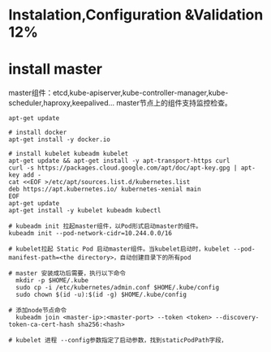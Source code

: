 # Instalation,Configuration &Validation 12%

# install master

  master组件：etcd,kube-apiserver,kube-controller-manager,kube-scheduler,haproxy,keepalived... master节点上的组件支持监控检查。

```
apt-get update

# install docker
apt-get install -y docker.io

# install kubelet kubeadm kubelet
apt-get update && apt-get install -y apt-transport-https curl
curl -s https://packages.cloud.google.com/apt/doc/apt-key.gpg | apt-key add -
cat <<EOF >/etc/apt/sources.list.d/kubernetes.list
deb https://apt.kubernetes.io/ kubernetes-xenial main
EOF
apt-get update
apt-get install -y kubelet kubeadm kubectl

# kubeadm init 拉起master组件，以Pod形式启动master的组件。
kubeadm init --pod-network-cidr=10.244.0.0/16

# kubelet拉起 Static Pod 启动master组件。当kubelet启动时，kubelet --pod-manifest-path=<the directory>，自动创建目录下的所有pod

# master 安装成功后需要，执行以下命令
  mkdir -p $HOME/.kube
  sudo cp -i /etc/kubernetes/admin.conf $HOME/.kube/config
  sudo chown $(id -u):$(id -g) $HOME/.kube/config

# 添加node节点命令
  kubeadm join <master-ip>:<master-port> --token <token> --discovery-token-ca-cert-hash sha256:<hash>

# kubelet 进程 --config参数指定了启动参数，找到staticPodPath字段，


```
